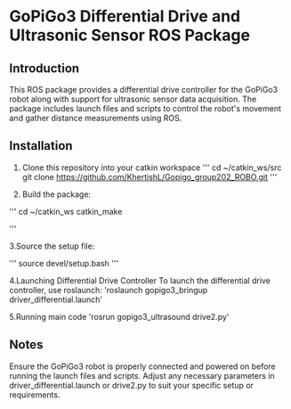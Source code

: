 # GoPiGo3 Differential Drive and Ultrasonic Sensor ROS Package
## Introduction
This ROS package provides a differential drive controller for the GoPiGo3 robot along with support for ultrasonic sensor data acquisition. The package includes launch files and scripts to control the robot's movement and gather distance measurements using ROS.

## Installation
1. Clone this repository into your catkin workspace
'''
cd ~/catkin_ws/src
git clone https://github.com/KhertishL/Gopigo_group202_ROBO.git
'''

3. Build the package:
   
'''
cd ~/catkin_ws
catkin_make

'''

3.Source the setup file:

'''
source devel/setup.bash
'''

4.Launching Differential Drive Controller
To launch the differential drive controller, use roslaunch:
'roslaunch gopigo3_bringup driver_differential.launch'

5.Running main code
'rosrun gopigo3_ultrasound drive2.py'

## Notes
Ensure the GoPiGo3 robot is properly connected and powered on before running the launch files and scripts.
Adjust any necessary parameters in driver_differential.launch or drive2.py to suit your specific setup or requirements.




